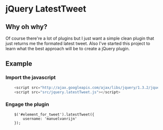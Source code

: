# jQuery LatestTweet

## Why oh why?

Of course there're a lot of plugins but I just want a simple clean plugin that just returns me the formated latest tweet. Also I've started this project to learn what the best approach will be to create a jQuery plugin.

## Example

### Import the javascript

```javascript
    <script src="http://ajax.googleapis.com/ajax/libs/jquery/1.3.2/jquery.min.js"></script>
	<script src="src/jquery.latestTweet.js"></script>
```

### Engage the plugin

```
    $('#element_for_tweet').latestTweet({
	    username: 'manuelvanrijn'
	});
```
